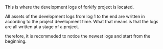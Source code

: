This is where the development logs of forkify project is located.


All assets of the development logs from log 1 to the end are written in according to the project development time. What that means is that the logs are all written at a stage of a project. 

therefore, it is recommeded to notice the newest logs and start from the beginning.

